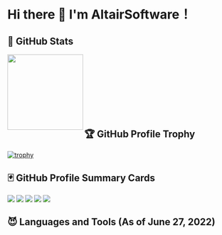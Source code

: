 # Hi there 👋 I'm AltairSoftware！

## 💎 GitHub Stats
<p align="left"> 
    <!-- <img height="170"  src="https://github-readme-stats.vercel.app/api/top-langs/?username=AltairSoftware&count_private=true&show_icons=true&theme=nord&layout=compact&hide=html"> -->
    <img height="170" align="left" src="https://github-readme-stats.vercel.app/api?username=AltairSoftware&count_private=true&show_icons=true&theme=nord&">

<br>
<br>
<br>
<br>
<br>
<br>
<br>
<br>
    
## 🏆 GitHub Profile Trophy
[![trophy](https://github-profile-trophy.vercel.app/?username=AltairSoftware&count_private=true&theme=nord&column=7)](https://github.com/ryo-ma/github-profile-trophy)

## 🃏 GitHub Profile Summary Cards
![](https://github-profile-summary-cards.vercel.app/api/cards/profile-details?username=AltairSoftware&count_private=true&theme=nord_dark)
![](https://github-profile-summary-cards.vercel.app/api/cards/repos-per-language?username=AltairSoftware&count_private=true&theme=nord_dark)
![](https://github-profile-summary-cards.vercel.app/api/cards/most-commit-language?username=AltairSoftware&count_private=true&theme=nord_dark)
![](https://github-profile-summary-cards.vercel.app/api/cards/stats?username=AltairSoftware&count_private=true&theme=nord_dark)
![](https://github-profile-summary-cards.vercel.app/api/cards/productive-time?username=AltairSoftware&count_private=true&theme=nord_dark)

## 😈 Languages and Tools (As of June 27, 2022)
